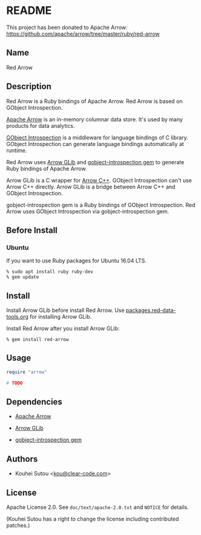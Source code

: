 # README

This project has been donated to Apache Arrow: https://github.com/apache/arrow/tree/master/ruby/red-arrow

## Name

Red Arrow

## Description

Red Arrow is a Ruby bindings of Apache Arrow. Red Arrow is based on GObject Introspection.

[Apache Arrow](https://arrow.apache.org/) is an in-memory columnar data store. It's used by many products for data analytics.

[GObject Introspection](https://wiki.gnome.org/action/show/Projects/GObjectIntrospection) is a middleware for language bindings of C library. GObject Introspection can generate language bindings automatically at runtime.

Red Arrow uses [Arrow GLib](https://github.com/apache/arrow/tree/master/c_glib) and [gobject-introspection gem](https://rubygems.org/gems/gobject-introspection) to generate Ruby bindings of Apache Arrow.

Arrow GLib is a C wrapper for [Arrow C++](https://github.com/apache/arrow/tree/master/cpp). GObject Introspection can't use Arrow C++ directly. Arrow GLib is a bridge between Arrow C++ and GObject Introspection.

gobject-introspection gem is a Ruby bindings of GObject Introspection. Red Arrow uses GObject Introspection via gobject-introspection gem.

## Before Install
### Ubuntu

If you want to use Ruby packages for Ubuntu 16.04 LTS. 

```text
% sudo apt install ruby ruby-dev
% gem update
```

## Install

Install Arrow GLib before install Red Arrow. Use [packages.red-data-tools.org](https://github.com/red-data-tools/packages.red-data-tools.org) for installing Arrow GLib.

Install Red Arrow after you install Arrow GLib:

```text
% gem install red-arrow
```

## Usage

```ruby
require "arrow"

# TODO
```

## Dependencies

* [Apache Arrow](https://arrow.apache.org/)

* [Arrow GLib](https://github.com/apache/arrow/tree/master/c_glib)

* [gobject-introspection gem](https://rubygems.org/gems/gobject-introspection)

## Authors

* Kouhei Sutou \<kou@clear-code.com\>

## License

Apache License 2.0. See `doc/text/apache-2.0.txt` and `NOTICE` for
details.

(Kouhei Sutou has a right to change the license including contributed
patches.)
